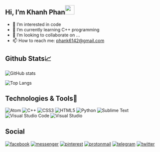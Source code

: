 ## Hi, I’m Khanh Phan<img src="https://raw.githubusercontent.com/MartinHeinz/MartinHeinz/master/wave.gif" width="30px">

- 👀 I’m interested in code
- 🌱 I’m currently learning C++ programming
- 💞️ I’m looking to collaborate on ...
- 📫 How to reach me: phank6142@gmail.com

## Github Stats📈

![GitHub stats](https://github-readme-stats.vercel.app/api?username=KhanhPhan8225&show_icons=true&theme=radical)

![Top Langs](https://github-readme-stats.vercel.app/api/top-langs?username=khanhphan8225&show_icons=true&locale=en&layout=compact&theme=radical)

## Technologies & Tools🔧

![Atom](https://img.shields.io/badge/Atom-%2366595C.svg?style=for-the-badge&logo=atom&logoColor=white)
![C++](https://img.shields.io/badge/c++-%2300599C.svg?style=for-the-badge&logo=c%2B%2B&logoColor=white)
![CSS3](https://img.shields.io/badge/css3-%231572B6.svg?style=for-the-badge&logo=css3&logoColor=white)
![HTML5](https://img.shields.io/badge/html5-%23E34F26.svg?style=for-the-badge&logo=html5&logoColor=white)
![Python](https://img.shields.io/badge/python-3670A0?style=for-the-badge&logo=python&logoColor=ffdd54)
![Sublime Text](https://img.shields.io/badge/sublime_text-%23575757.svg?style=for-the-badge&logo=sublime-text&logoColor=important)
![Visual Studio Code](https://img.shields.io/badge/Visual%20Studio%20Code-0078d7.svg?style=for-the-badge&logo=visual-studio-code&logoColor=white)
![Visual Studio](https://img.shields.io/badge/Visual%20Studio-5C2D91.svg?style=for-the-badge&logo=visual-studio&logoColor=white)

## Social

<a href="https://fb.com/khanhphuong.8225" target="_blank"><img align="center" src="https://img.shields.io/badge/Facebook-1877F2?style=for-the-badge&logo=facebook&logoColor=white" alt="facebook"/></a>
<a href="https://m.me/khanhphuong.8225" target="_blank"><img align="center" src="https://img.shields.io/badge/Messenger-00B2FF?style=for-the-badge&logo=messenger&logoColor=white" alt="messenger"/></a>
<a href="https://pinterest.com/phank6142" target="_blank"><img align="center" src="https://img.shields.io/badge/phank6142-%23E60023.svg?style=for-the-badge&logo=Pinterest&logoColor=white" alt="pinterest"/></a>
<a href="mailto:khanhphan4.pm.me" target="_blank"><img align="center" src="https://img.shields.io/badge/ProtonMail-8B89CC?style=for-the-badge&logo=protonmail&logoColor=white" alt="protonmail"/></a>
<a href="https://t.me/khanhphan4" target="_blank"><img align="center" src="https://img.shields.io/badge/Telegram-2CA5E0?style=for-the-badge&logo=telegram&logoColor=white" alt="telegram"/></a>
<a href="https://t.com/KudoPhank6142" target="_blank"><img align="center" src="https://img.shields.io/badge/KudoPhank6142-%231DA1F2.svg?style=for-the-badge&logo=Twitter&logoColor=white" alt="twitter"/></a>
<!---
KhanhPhan8225/KhanhPhan8225 is a ✨ special ✨ repository because its `README.md` (this file) appears on your GitHub profile.
You can click the Preview link to take a look at your changes.
--->
